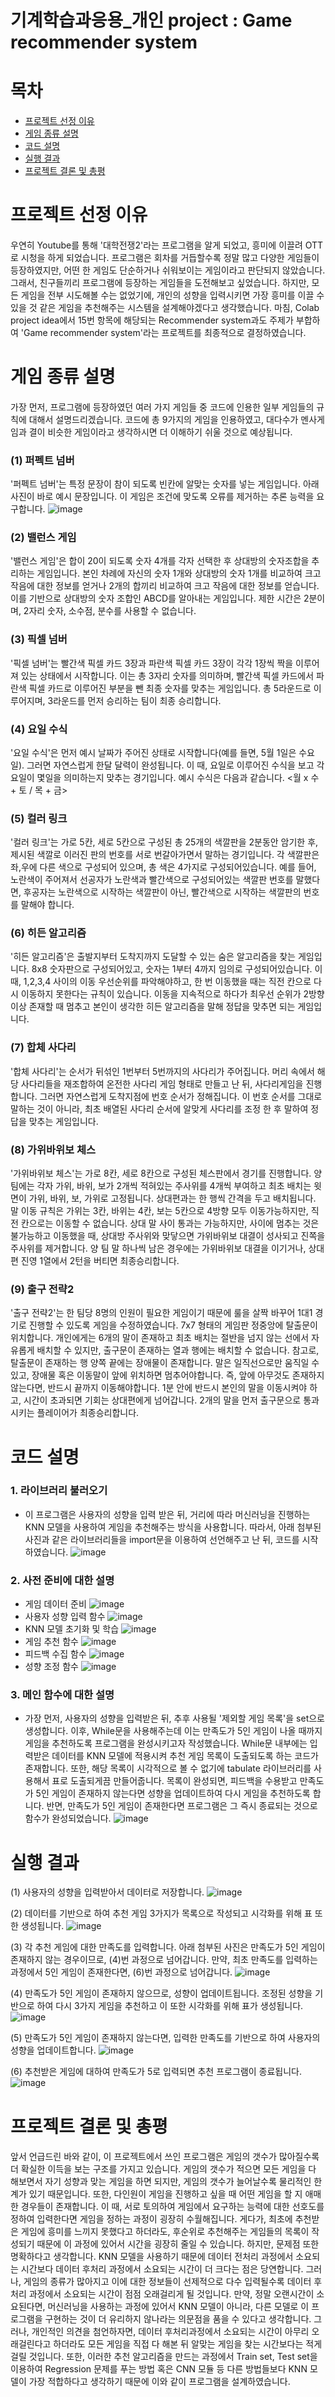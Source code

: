 # 기계학습과응용_개인 project : Game recommender system
# 목차
- [프로젝트 선정 이유](#프로젝트-선정-이유)
- [게임 종류 설명](#게임-종류-설명)
- [코드 설명](#코드-설명)
- [실행 결과](#실행-결과)
- [프로젝트 결론 및 총평](#프로젝트-결론-및-총평)

# 프로젝트 선정 이유
#### 
우연히 Youtube를 통해 '대학전쟁2'라는 프로그램을 알게 되었고, 흥미에 이끌려 OTT로 시청을 하게 되었습니다. 프로그램은 회차를 거듭할수록 정말 많고 다양한 게임들이 등장하였지만, 어떤 한 게임도 단순하거나 쉬워보이는 게임이라고 판단되지 않았습니다. 그래서, 친구들끼리 프로그램에 등장하는 게임들을 도전해보고 싶었습니다. 하지만, 모든 게임을 전부 시도해볼 수는 없었기에, 개인의 성향을 입력시키면 가장 흥미를 이끌 수 있을 것 같은 게임을 추천해주는 시스템을 설계해야겠다고 생각했습니다. 마침, Colab project idea에서 15번 항목에 해당되는 Recommender system과도 주제가 부합하여 'Game recommender system'라는 프로젝트를 최종적으로 결정하였습니다.

# 게임 종류 설명
####
가장 먼저, 프로그램에 등장하였던 여러 가지 게임들 중 코드에 인용한 일부 게임들의 규칙에 대해서 설명드리겠습니다. 코드에 총 9가지의 게임을 인용하였고, 대다수가 멘사게임과 결이 비슷한 게임이라고 생각하시면 더 이해하기 쉬울 것으로 예상됩니다.
<br>
### (1) 퍼펙트 넘버
'퍼펙트 넘버'는 특정 문장이 참이 되도록 빈칸에 알맞는 숫자를 넣는 게임입니다. 아래 사진이 바로 예시 문장입니다. 이 게임은 조건에 맞도록 오류를 제거하는 추론 능력을 요구합니다.
![image](https://github.com/user-attachments/assets/3612cc37-67b2-4a4f-977d-980dc563a444)
<br>
### (2) 밸런스 게임
'밸런스 게임'은 합이 20이 되도록 숫자 4개를 각자 선택한 후 상대방의 숫자조합을 추리하는 게임입니다. 본인 차례에 자신의 숫자 1개와 상대방의 숫자 1개를 비교하여 크고 작음에 대한 정보를 얻거나 2개의 합끼리 비교하여 크고 작음에 대한 정보를 얻습니다. 이를 기반으로 상대방의 숫자 조합인 ABCD를 알아내는 게임입니다. 제한 시간은 2분이며, 2자리 숫자, 소수점, 분수를 사용할 수 없습니다.

### (3) 픽셀 넘버
'픽셀 넘버'는 빨간색 픽셀 카드 3장과 파란색 픽셀 카드 3장이 각각 1장씩 짝을 이루어져 있는 상태에서 시작합니다. 이는 총 3자리 숫자를 의미하며, 빨간색 픽셀 카드에서 파란색 픽셀 카드로 이루어진 부분을 뺀 최종 숫자를 맞추는 게임입니다. 총 5라운드로 이루어지며, 3라운드를 먼저 승리하는 팀이 최종 승리합니다.

### (4) 요일 수식
'요일 수식'은 먼저 예시 날짜가 주어진 상태로 시작합니다(예를 들면, 5월 1일은 수요일). 그러면 자연스럽게 한달 달력이 완성됩니다. 이 때, 요일로 이루어진 수식을 보고 각 요일이 몇일을 의미하는지 맞추는 경기입니다. 예시 수식은 다음과 같습니다. <월 x 수 + 토 / 목 + 금>

### (5) 컬러 링크
'컬러 링크'는 가로 5칸, 세로 5칸으로 구성된 총 25개의 색깔판을 2분동안 암기한 후, 제시된 색깔로 이러진 판의 번호를 서로 번갈아가면서 말하는 경기입니다. 각 색깔판은 좌,우에 다른 색으로 구성되어 있으며, 총 색은 4가지로 구성되어있습니다. 예를 들어, 노란색이 주어져서 선공자가 노란색과 빨간색으로 구성되어있는 색깔판 번호를 말했다면, 후공자는 노란색으로 시작하는 색깔판이 아닌, 빨간색으로 시작하는 색깔판의 번호를 말해야 합니다.

### (6) 히든 알고리즘
'히든 알고리즘'은 출발지부터 도착지까지 도달할 수 있는 숨은 알고리즘을 찾는 게임입니다. 8x8 숫자판으로 구성되어있고, 숫자는 1부터 4까지 임의로 구성되어있습니다. 이 때, 1,2,3,4 사이의 이동 우선순위를 파악해야하고, 한 번 이동했을 때는 직전 칸으로 다시 이동하지 못한다는 규칙이 있습니다. 이동을 지속적으로 하다가 최우선 순위가 2방향 이상 존재할 때 멈추고 본인이 생각한 히든 알고리즘을 말해 정답을 맞추면 되는 게임입니다.

### (7) 합체 사다리
'합체 사다리'는 순서가 뒤섞인 1번부터 5번까지의 사다리가 주어집니다. 머리 속에서 해당 사다리들을 재조합하여 온전한 사다리 게임 형태로 만들고 난 뒤, 사다리게임을 진행합니다. 그러면 자연스럽게 도착지점에 번호 순서가 정해집니다. 이 번호 순서를 그대로 말하는 것이 아니라, 최초 배열된 사다리 순서에 알맞게 사다리를 조정 한 후 말하여 정답을 맞추는 게임입니다.

### (8) 가위바위보 체스
'가위바위보 체스'는 가로 8칸, 세로 8칸으로 구성된 체스판에서 경기를 진행합니다. 양 팀에는 각자 가위, 바위, 보가 2개씩 적혀있는 주사위를 4개씩 부여하고 최초 배치는 윗면이 가위, 바위, 보, 가위로 고정됩니다. 상대편과는 한 행씩 간격을 두고 배치됩니다. 말 이동 규칙은 가위는 3칸, 바위는 4칸, 보는 5칸으로 4방향 모두 이동가능하지만, 직전 칸으로는 이동할 수 없습니다. 상대 말 사이 통과는 가능하지만, 사이에 멈추는 것은 불가능하고 이동했을 때, 상대방 주사위와 맞닿으면 가위바위보 대결이 성사되고 진쪽을 주사위를 제거합니다. 양 팀 말 하나씩 남은 경우에는 가위바위보 대결을 이기거나, 상대편 진영 1열에서 2턴을 버티면 최종승리합니다.

### (9) 출구 전략2
'출구 전략2'는 한 팀당 8명의 인원이 필요한 게임이기 때문에 룰을 살짝 바꾸어 1대1 경기로 진행할 수 있도록 게임을 수정하였습니다. 7x7 형태의 게임판 정중앙에 탈출문이 위치합니다. 개인에게는 6개의 말이 존재하고 최초 배치는 절반을 넘지 않는 선에서 자유롭게 배치할 수 있지만, 출구문이 존재하는 열과 행에는 배치할 수 없습니다. 참고로, 탈출문이 존재하는 행 양쪽 끝에는 장애물이 존재합니다. 말은 일직선으로만 움직일 수 있고, 장애물 혹은 이동말이 앞에 위치하면 멈추어야합니다. 즉, 앞에 아무것도 존재하지 않는다면, 반드시 끝까지 이동해야합니다. 1분 안에 반드시 본인의 말을 이동시켜야 하고, 시간이 초과되면 기회는 상대편에게 넘어갑니다. 2개의 말을 먼저 출구문으로 통과시키는 플레이어가 최종승리합니다.

# 코드 설명

####
### 1. 라이브러리 불러오기
  - 이 프로그램은 사용자의 성향을 입력 받은 뒤, 거리에 따라 머신러닝을 진행하는 KNN 모델을 사용하여 게임을 추천해주는 방식을 사용합니다. 따라서, 아래 첨부된 사진과 같은 라이브러리들을 import문을 이용하여 선언해주고 난 뒤, 코드를 시작하였습니다.
![image](https://github.com/user-attachments/assets/2cc27bb1-787a-4cec-8a0c-dce33968490a)

### 2. 사전 준비에 대한 설명
  - 게임 데이터 준비
    ![image](https://github.com/user-attachments/assets/743a2228-d078-4c03-877e-7ade9de1865a)
  - 사용자 성향 입력 함수
    ![image](https://github.com/user-attachments/assets/8e0de768-665f-4726-b0d4-3a859542d1c8)
  - KNN 모델 초기화 및 학습
    ![image](https://github.com/user-attachments/assets/ee2f7cf2-18f9-4065-b5f8-21d5643d37b0)
  - 게임 추천 함수
    ![image](https://github.com/user-attachments/assets/b96fdabd-0982-4285-99c4-df3e19a93afc)
  - 피드백 수집 함수
    ![image](https://github.com/user-attachments/assets/a2d15539-51bc-463a-a588-08e42d0bb67a)
  - 성향 조정 함수
    ![image](https://github.com/user-attachments/assets/5541018a-8463-464c-a4fe-d85fff74a547)

### 3. 메인 함수에 대한 설명

   - 가장 먼저, 사용자의 성향을 입력받은 뒤, 추후 사용될 '제외할 게임 목록'을 set으로 생성합니다. 이후, While문을 사용해주는데 이는 만족도가 5인 게임이 나올 때까지 게임을 추천하도록 프로그램을 완성시키고자 작성했습니다. While문 내부에는 입력받은 데이터를 KNN 모델에 적용시켜 추천 게임 목록이 도출되도록 하는 코드가 존재합니다. 또한, 해당 목록이 시각적으로 볼 수 없기에 tabulate 라이브러리를 사용해서 표로 도출되게끔 만들어줍니다. 목록이 완성되면, 피드백을 수용받고 만족도가 5인 게임이 존재하지 않는다면 성향을 업데이트하여 다시 게임을 추천하도록 합니다. 반면, 만족도가 5인 게임이 존재한다면 프로그램은 그 즉시 종료되는 것으로 함수가 완성되었습니다.
   ![image](https://github.com/user-attachments/assets/c0a23038-81c3-47a9-a8b8-4b81e84a42f7)

  
# 실행 결과

(1) 사용자의 성향을 입력받아서 데이터로 저장합니다.
![image](https://github.com/user-attachments/assets/6587bc37-ea49-4f2a-8e42-30fa4c30bbe3)

(2) 데이터를 기반으로 하여 추천 게임 3가지가 목록으로 작성되고 시각화를 위해 표 또한 생성됩니다.
![image](https://github.com/user-attachments/assets/c00d3264-e69a-4505-8374-dc92be942823)

(3) 각 추천 게임에 대한 만족도를 입력합니다. 아래 첨부된 사진은 만족도가 5인 게임이 존재하지 않는 경우이므로, (4)번 과정으로 넘어갑니다. 만약, 최초 만족도를 입력하는 과정에서 5인 게임이 존재한다면, (6)번 과정으로 넘어갑니다.
![image](https://github.com/user-attachments/assets/2cc06393-cb54-48cf-9dc1-044a214b1fbe)

(4) 만족도가 5인 게임이 존재하지 않으므로, 성향이 업데이트됩니다. 조정된 성향을 기반으로 하여 다시 3가지 게임을 추천하고 이 또한 시각화를 위해 표가 생성됩니다.
![image](https://github.com/user-attachments/assets/8079cd0f-d18b-4462-ac0c-17e6bbf3c85a)

(5) 만족도가 5인 게임이 존재하지 않는다면, 입력한 만족도를 기반으로 하여 사용자의 성향을 업데이트합니다.
![image](https://github.com/user-attachments/assets/4c0d3b2a-0af2-4426-aa99-cb9da6bdbda4)

(6) 추천받은 게임에 대하여 만족도가 5로 입력되면 추천 프로그램이 종료됩니다.
![image](https://github.com/user-attachments/assets/4f21667f-c3b6-4eb1-960c-cce12db7a6a7)

# 프로젝트 결론 및 총평
#### 
앞서 언급드린 바와 같이, 이 프로젝트에서 쓰인 프로그램은 게임의 갯수가 많아질수록 더 확실한 이득을 보는 구조를 가지고 있습니다. 게임의 갯수가 적으면 모든 게임을 다 해보면서 자기 성향과 맞는 게임을 하면 되지만, 게임의 갯수가 늘어날수록 물리적인 한계가 있기 때문입니다. 또한, 다인원이 게임을 진행하고 싶을 때 어떤 게임을 할 지 애매한 경우들이 존재합니다. 이 때, 서로 토의하여 게임에서 요구하는 능력에 대한 선호도를 정하여 입력한다면 게임을 정하는 과정이 굉장히 수월해집니다. 게다가, 최초에 추천받은 게임에 흥미를 느끼지 못했다고 하더라도, 후순위로 추천해주는 게임들의 목록이 작성되기 때문에 이 과정에 있어서 시간을 굉장히 줄일 수 있습니다. 하지만, 문제점 또한 명확하다고 생각합니다. KNN 모델을 사용하기 때문에 데이터 전처리 과정에서 소요되는 시간보다 데이터 후처리 과정에서 소요되는 시간이 더 크다는 점은 당연합니다. 그러나, 게임의 종류가 많아지고 이에 대한 정보들이 선제적으로 다수 입력될수록 데이터 후처리 과정에서 소요되는 시간이 점점 오래걸리게 될 것입니다. 만약, 정말 오랜시간이 소요된다면, 머신러닝을 사용하는 과정에 있어서 KNN 모델이 아니라, 다른 모델로 이 프로그램을 구현하는 것이 더 유리하지 않나라는 의문점을 품을 수 있다고 생각합니다. 그러나, 개인적인 의견을 첨언하자면, 데이터 후처리과정에서 소요되는 시간이 아무리 오래걸린다고 하더라도 모든 게임을 직접 다 해본 뒤 알맞는 게임을 찾는 시간보다는 적게 걸릴 것입니다. 또한, 이러한 추천 알고리즘을 만드는 과정에서 Train set, Test set을 이용하여 Regression 문제를 푸는 방법 혹은 CNN 모듈 등 다른 방법들보다 KNN 모델이 가장 적합하다고 생각하기 때문에 이와 같이 프로그램을 설계하였습니다.
